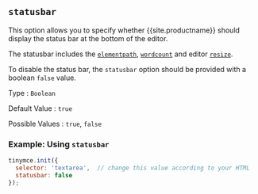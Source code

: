 ## `statusbar`

This option allows you to specify whether {{site.productname}} should display the status bar at the bottom of the editor.

The statusbar includes the [`elementpath`](#elementpath), [`wordcount`]({{site.baseurl}}/plugins-ref/opensource/wordcount/) and editor [`resize`]({{site.baseurl}}/initial-configuration/editor-size-options/#resize).

To disable the status bar, the `statusbar` option should be provided with a boolean `false` value.

Type
: `Boolean`

Default Value
: `true`

Possible Values
: `true`, `false`

### Example: Using `statusbar`

```js
tinymce.init({
  selector: 'textarea',  // change this value according to your HTML
  statusbar: false
});
```
